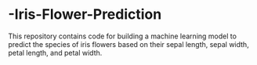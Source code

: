 # -Iris-Flower-Prediction
This repository contains code for building a machine learning model to predict the species of iris flowers based on their sepal length, sepal width, petal length, and petal width.
